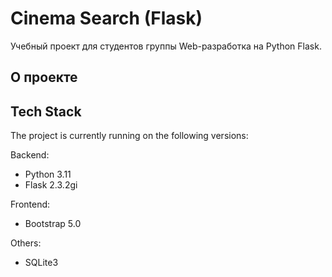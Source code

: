 # Cinema Search (Flask)
Учебный проект для студентов группы Web-разработка на Python Flask.

## О проекте
## Tech Stack

The project is currently running on the following versions:

Backend:
* Python 3.11
* Flask 2.3.2gi

Frontend:
* Bootstrap 5.0

Others:
* SQLite3
